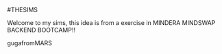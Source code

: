 #THESIMS

Welcome to my sims, this idea is from a exercise in MINDERA MINDSWAP BACKEND BOOTCAMP!!

gugafromMARS

